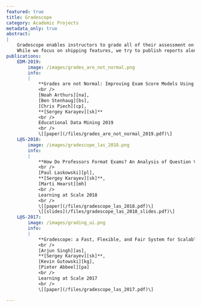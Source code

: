 ```yaml
---
featured: true
title: Gradescope
category: Academic Projects
metadata_only: true
abstract:
|
    Gradescope enables instructors to grade all of their assessment on one platform, with AI assistance.
    While we focus on shipping features, we try to publish reports along the way.
publications:
    EDM-2019:
        image: /images/grades_are_not_normal.png
        info:
        |
            **Grades are not Normal: Improving Exam Score Models Using the Logit-Normal Distribution**
            <br />
            [Noah Arthurs][na],
            [Ben Stenhaug][bs],
            [Chris Piech][cp],
            **[Sergey Karayev][sk]**
            <br />
            Educational Data Mining 2019
            <br />
            \[[paper](/files/grades_are_not_normal_2019.pdf)\]
    L@S-2018:
        image: /images/gradescope_las_2018.png
        info:
        |
            **How Do Professors Format Exams? An Analysis of Question Variety at Scale**
            <br />
            [Paul Laskowski][pl],
            **[Sergey Karayev][sk]**,
            [Marti Hearst][mh]
            <br />
            Learning at Scale 2018
            <br />
            \[[paper](/files/gradescope_las_2018.pdf)\]
            \[[slides](/files/gradescope_las_2018_slides.pdf)\]
    L@S-2017:
        image: /images/grading_ui.png
        info:
        |
            **Gradescope: a Fast, Flexible, and Fair System for Scalable Assessment of Handwritten Work**
            <br />
            [Arjun Singh][as],
            **[Sergey Karayev][sk]**,
            [Kevin Gutowski][kg],
            [Pieter Abbeel][pa]
            <br />
            Learning at Scale 2017
            <br />
            \[[paper](/files/gradescope_las_2017.pdf)\]

---
```

